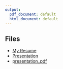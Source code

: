 ```yaml
---
output:
  pdf_document: default
  html_document: default
---
```

## Files
- [My Resume](Resume.pdf)  
- [Presentation](presentation.html)
- [presentation_pdf](presentation_pdf.pdf)
